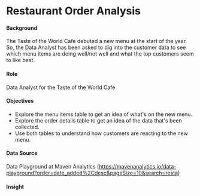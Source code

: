 # Restaurant Order Analysis

#### **Background**  
The Taste of the World Cafe debuted a new menu at the start of the year. So, the Data Analyst has been asked to dig into the customer data to see which menu items are doing well/not well and what the top customers seem to like best.  

#### **Role**  
Data Analyst for the Taste of the World Cafe  

#### **Objectives**  
- Explore the menu items table to get an idea of what's on the new menu.  
- Explore the order details table to get an idea of the data that's been collected.  
- Use both tables to understand how customers are reacting to the new menu.  

#### **Data Source**  
Data Playground at Maven Analytics (https://mavenanalytics.io/data-playground?order=date_added%2Cdesc&pageSize=10&search=resta)

#### Insight
